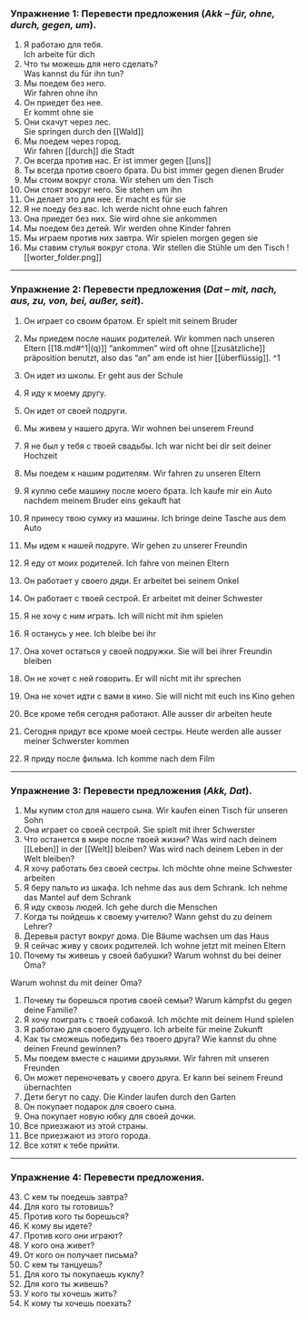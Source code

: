 ### Упражнение 1: Перевести предложения (*Akk – für, ohne, durch, gegen, um*).

1. Я работаю для тебя.  
Ich arbeite für dich
1. Что ты можешь для него сделать?  
Was kannst du für ihn tun?
1. Мы поедем без него.  
Wir fahren ohne ihn 
1. Он приедет без нее.  
Er kommt ohne sie
1. Они скачут через лес.  
Sie springen durch den [[Wald]] 
1. Мы поедем через город.  
Wir fahren [[durch]] die Stadt 
1. Он всегда против нас.  Er ist immer gegen [[uns]]
2. Ты всегда против своего брата.  Du bist immer gegen dienen Bruder 
3. Мы стоим вокруг стола.  Wir stehen um den Tisch
4. Они стоят вокруг него.  Sie stehen um ihn 
5. Он делает это для нее.  Er macht es für sie 
6. Я не поеду без вас.  Ich werde nicht ohne euch fahren
7. Она приедет без них.  Sie wird ohne sie ankommen
8. Мы поедем без детей.  Wir werden ohne Kinder fahren
9. Мы играем против них завтра.  Wir spielen morgen gegen sie 
10. Мы ставим стулья вокруг стола.  Wir stellen die Stühle um den Tisch 
![[worter_folder.png]]

---

### Упражнение 2: Перевести предложения (*Dat – mit, nach, aus, zu, von, bei, außer, seit*).

1. Он играет со своим братом.  Er spielt mit seinem Bruder
2. Мы приедем после наших родителей. Wir kommen nach unseren Eltern
[[18.md#^1|(q)]] “ankommen” wird oft ohne [[zusätzliche]] präposition benutzt, also das “an” am ende ist hier [[überflüssig]]. ^1

1. Он идет из школы.  Er geht aus der Schule
2. Я иду к моему другу.  
3. Он идет от своей подруги.  
4. Мы живем у нашего друга.  Wir wohnen bei unserem Freund 
5. Я не был у тебя с твоей свадьбы.  Ich war nicht bei dir seit deiner Hochzeit
6. Мы поедем к нашим родителям. Wir fahren zu unseren Eltern
7. Я куплю себе машину после моего брата. Ich kaufe mir ein Auto nachdem meinem Bruder eins gekauft hat 
8. Я принесу твою сумку из машины.  Ich bringe deine Tasche aus dem Auto
9. Мы идем к нашей подруге. Wir gehen zu unserer Freundin
10. Я еду от моих родителей.  Ich fahre von meinen Eltern
11. Он работает у своего дяди.  Er arbeitet bei seinem Onkel
12. Он работает с твоей сестрой.  Er arbeitet mit deiner Schwester 
13. Я не хочу с ним играть.  Ich will nicht mit ihm spielen
14. Я останусь у нее.  Ich bleibe bei ihr
15. Она хочет остаться у своей подружки.  Sie will bei ihrer Freundin bleiben
16. Он не хочет с ней говорить.  Er will nicht mit ihr sprechen
17. Она не хочет идти с вами в кино.  Sie will nicht mit euch ins Kino gehen
18. Все кроме тебя сегодня работают.  Alle ausser dir arbeiten heute
19. Сегодня придут все кроме моей сестры.  Heute werden alle ausser meiner Schwerster kommen
20. Я приду после фильма. 
 Ich komme nach dem Film

---

### Упражнение 3: Перевести предложения (*Akk, Dat*).

1. Мы купим стол для нашего сына.  Wir kaufen einen Tisch für unseren Sohn
2. Она играет со своей сестрой. Sie spielt mit ihrer Schwerster 
3. Что останется в мире после твоей жизни?
Was wird nach deinem [[Leben]] in der [[Welt]] bleiben?
Was wird nach deinem Leben in der Welt bleiben?
1. Я хочу работать без своей сестры.  Ich möchte ohne meine Schwester arbeiten  
2. Я беру пальто из шкафа.
Ich nehme das aus dem Schrank.
  Ich nehme das Mantel auf dem Schrank 
1. Я иду сквозь людей.  Ich gehe durch die Menschen 
2. Когда ты пойдешь к своему учителю?
  Wann gehst du zu deinem Lehrer? 
3. Деревья растут вокруг дома.  Die Bäume wachsen um das Haus 
4. Я сейчас живу у своих родителей.  Ich wohne jetzt mit meinen Eltern 
5. Почему ты живешь у своей бабушки?
Warum wohnst du bei deiner Oma?

  Warum wohnst du mit deiner Oma?
1. Почему ты борешься против своей семьи?  Warum kämpfst du gegen deine Familie?   
2. Я хочу поиграть с твоей собакой.  Ich möchte mit deinem Hund spielen
3. Я работаю для своего будущего.  Ich arbeite für meine Zukunft 
4. Как ты сможешь победить без твоего друга?  Wie kannst du ohne deinen Freund gewinnen? 
5. Мы поедем вместе с нашими друзьями.  Wir fahren mit unseren Freunden 
6. Он может переночевать у своего друга.  Er kann bei seinem Freund übernachten 
7. Дети бегут по саду.  Die Kinder laufen durch den Garten 
8. Он покупает подарок для своего сына.  
9. Она покупает новую юбку для своей дочки.  
10. Все приезжают из этой страны.  
11. Все приезжают из этого города.  
12. Все хотят к тебе прийти.  

---

### Упражнение 4: Перевести предложения.

43. С кем ты поедешь завтра?  
44. Для кого ты готовишь?  
45. Против кого ты борешься?  
46. К кому вы идете?  
47. Против кого они играют?  
48. У кого она живет?  
49. От кого он получает письма?  
50. С кем ты танцуешь?  
51. Для кого ты покупаешь куклу?  
52. Для кого ты живешь?  
53. У кого ты хочешь жить?  
54. К кому ты хочешь поехать?  